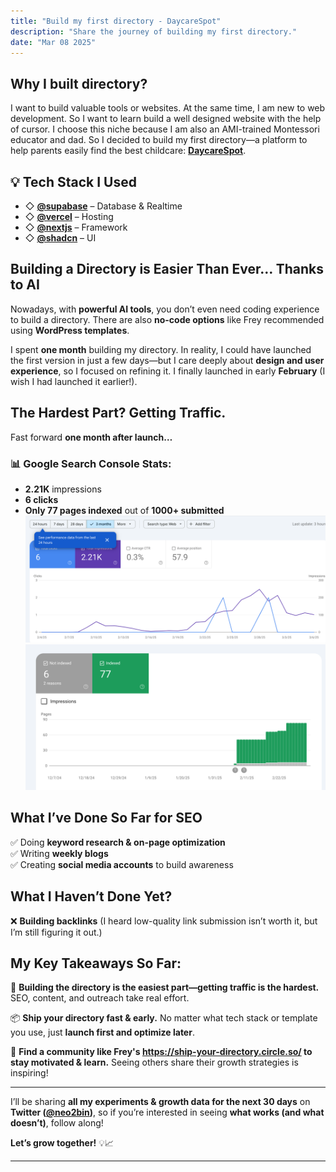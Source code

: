 ```yaml
---
title: "Build my first directory - DaycareSpot"
description: "Share the journey of building my first directory."
date: "Mar 08 2025"
---
```


## Why I built directory?  
I want to build valuable tools or websites. At the same time, I am new to web development. So I want to learn build a well designed website with the help of cursor. I choose this niche because I am also an AMI-trained Montessori educator and dad. So I decided to build my first directory—a platform to help parents easily find the best childcare: **[DaycareSpot](https://www.daycarespot.com/)**.  

## 💡 Tech Stack I Used  
- ◇ **[@supabase](https://supabase.com/)** – Database & Realtime  
- ◇ **[@vercel](https://vercel.com/)** – Hosting  
- ◇ **[@nextjs](https://nextjs.org/)** – Framework  
- ◇ **[@shadcn](https://shadcn.dev/)** – UI  

## **Building a Directory is Easier Than Ever… Thanks to AI**  
Nowadays, with **powerful AI tools**, you don’t even need coding experience to build a directory. There are also **no-code options** like Frey recommended using **WordPress templates**.  

I spent **one month** building my directory. In reality, I could have launched the first version in just a few days—but I care deeply about **design and user experience**, so I focused on refining it. I finally launched in early **February** (I wish I had launched it earlier!).  

## **The Hardest Part? Getting Traffic.**  
Fast forward **one month after launch…**  

### 📊 Google Search Console Stats:  
- **2.21K** impressions  
- **6 clicks**  
- **Only 77 pages indexed** out of **1000+ submitted**  
![Impresssion data](impression.png)
![indexed page data](page.png)

## **What I’ve Done So Far for SEO**  
✅ Doing **keyword research & on-page optimization**  
✅ Writing **weekly blogs**  
✅ Creating **social media accounts** to build awareness  

## **What I Haven’t Done Yet?**  
❌ **Building backlinks** (I heard low-quality link submission isn’t worth it, but I’m still figuring it out.)  

## **My Key Takeaways So Far:**  
🚀 **Building the directory is the easiest part—getting traffic is the hardest.** SEO, content, and outreach take real effort.  

📦 **Ship your directory fast & early.** No matter what tech stack or template you use, just **launch first and optimize later**.  

💬 **Find a community like Frey's https://ship-your-directory.circle.so/ to stay motivated & learn.** Seeing others share their growth strategies is inspiring!  

---

I’ll be sharing **all my experiments & growth data for the next 30 days** on **Twitter ([@neo2bin](https://x.com/neo2bin))**, so if you’re interested in seeing **what works (and what doesn’t)**, follow along!  

**Let’s grow together!** 💡📈  

---